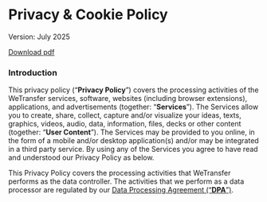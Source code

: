 Privacy & Cookie Policy
=======================

Version: July 2025

[Download pdf](https://wetransfer.com/documents/WeTransfer_Privacy_Policy_20250715.pdf)

### Introduction

This privacy policy (“**Privacy Policy**”) covers the processing activities of the WeTransfer services, software, websites (including browser extensions), applications, and advertisements (together: “**Services**”). The Services allow you to create, share, collect, capture and/or visualize your ideas, texts, graphics, videos, audio, data, information, files, decks or other content (together: “**User Content**”). The Services may be provided to you online, in the form of a mobile and/or desktop application(s) and/or may be integrated in a third party service. By using any of the Services you agree to have read and understood our Privacy Policy as below. 

This Privacy Policy covers the processing activities that WeTransfer performs as the data controller. The activities that we perform as a data processor are regulated by our [Data Processing Agreement (“**DPA**”)](https://wetransfer.com/documents/WeTransfer_Data_Processing_Agreement.pdf).
